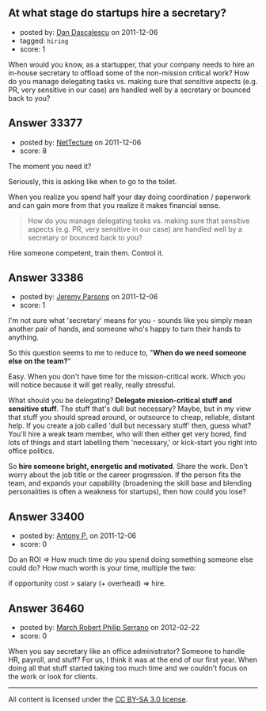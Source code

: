 ## At what stage do startups hire a secretary?

- posted by: [Dan Dascalescu](https://stackexchange.com/users/-1/14591-dan-dascalescu) on 2011-12-06
- tagged: `hiring`
- score: 1

When would you know, as a startupper, that your company needs to hire an in-house secretary to offload some of the non-mission critical work? How do you manage delegating tasks vs. making sure that sensitive aspects (e.g. PR, very sensitive in our case) are handled well by a secretary or bounced back to you?


## Answer 33377

- posted by: [NetTecture](https://stackexchange.com/users/-1/3350-nettecture) on 2011-12-06
- score: 8

The moment you need it?

Seriously, this is asking like when to go to the toilet.

When you realize you spend half your day doing coordination / paperwork and can gain more from that you realize it makes financial sense.

> How do you manage delegating tasks vs. making sure that sensitive aspects (e.g. PR, very 
> sensitive in our case) are handled well by a secretary or bounced back to you?

Hire someone competent, train them. Control it.


## Answer 33386

- posted by: [Jeremy Parsons](https://stackexchange.com/users/-1/4291-jeremy-parsons) on 2011-12-06
- score: 1

I'm not sure what 'secretary' means for you - sounds like you simply mean another pair of hands, and someone who's happy to turn their hands to anything.

So this question seems to me to reduce to, "**When do we need someone else on the team?**"

Easy. When you don't have time for the mission-critical work. Which you will notice because it will get really, really stressful.

What should you be delegating? **Delegate mission-critical stuff and sensitive stuff**. The stuff that's dull but necessary? Maybe, but in my view that stuff you should spread around, or outsource to cheap, reliable, distant help. If you create a job called 'dull but necessary stuff' then, guess what? You'll hire a weak team member, who will then either get very bored, find lots of things and start labelling them 'necessary,' or kick-start you right into office politics.

So **hire someone bright, energetic and motivated**. Share the work. Don't worry about the job title or the career progression. If the person fits the team, and expands your capability (broadening the skill base and blending personalities is often a weakness for startups), then how could you lose?


## Answer 33400

- posted by: [Antony P.](https://stackexchange.com/users/-1/7812-antony-p) on 2011-12-06
- score: 0

Do an ROI => How much time do you spend doing something someone else could do? How much worth is your time, multiple the two:
 
 if opportunity cost > salary (+ overhead) => hire.



## Answer 36460

- posted by: [March Robert Philip Serrano](https://stackexchange.com/users/-1/16119-march-robert-philip-serrano) on 2012-02-22
- score: 0

When you say secretary like an office administrator? Someone to handle HR, payroll, and stuff? For us, I think it was at the end of our first year. When doing all that stuff started taking too much time and we couldn't focus on the work or look for clients.



---

All content is licensed under the [CC BY-SA 3.0 license](https://creativecommons.org/licenses/by-sa/3.0/).
